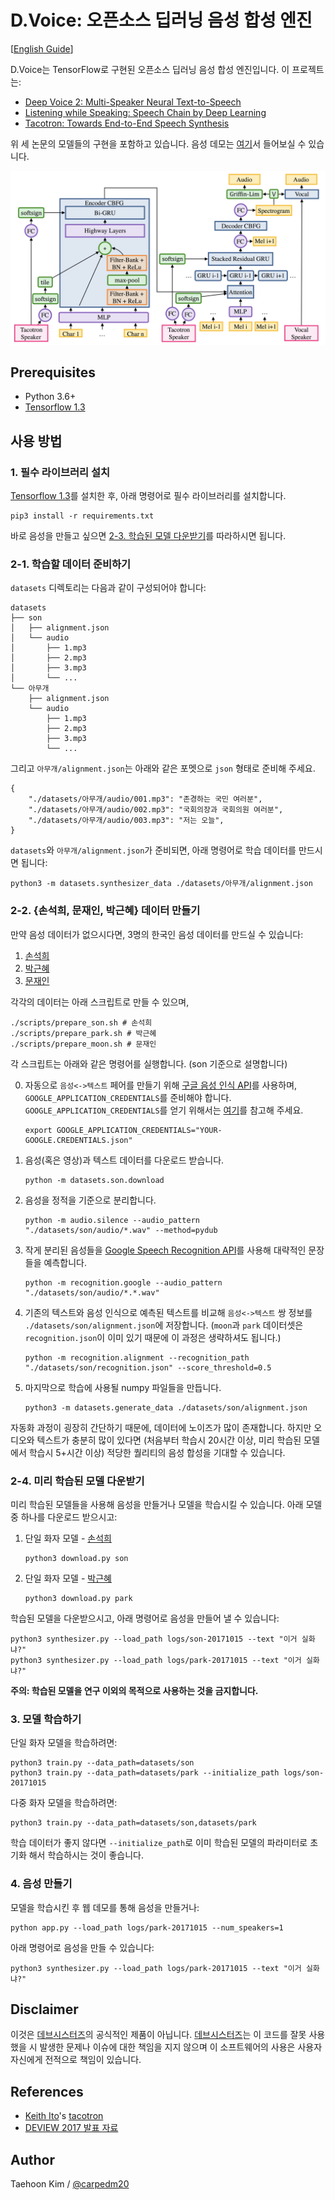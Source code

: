 # D.Voice: 오픈소스 딥러닝 음성 합성 엔진

[[English Guide](./README.md)]

D.Voice는 TensorFlow로 구현된 오픈소스 딥러닝 음성 합성 엔진입니다. 이 프로젝트는:

- [Deep Voice 2: Multi-Speaker Neural Text-to-Speech](https://arxiv.org/abs/1705.08947)
- [Listening while Speaking: Speech Chain by Deep Learning](https://arxiv.org/abs/1707.04879)
- [Tacotron: Towards End-to-End Speech Synthesis](https://arxiv.org/abs/1703.10135)

위 세 논문의 모델들의 구현을 포함하고 있습니다. 음성 데모는 [여기](http://carpedm20.github.io/tacotron/)서 들어보실 수 있습니다.

![model](./assets/model.png)


## Prerequisites

- Python 3.6+
- [Tensorflow 1.3](https://www.tensorflow.org/install/)


## 사용 방법

### 1. 필수 라이브러리 설치

[Tensorflow 1.3](https://www.tensorflow.org/install/)를 설치한 후, 아래 명령어로 필수 라이브러리를 설치합니다.

    pip3 install -r requirements.txt

바로 음성을 만들고 싶으면 [2-3. 학습된 모델 다운받기](#2-4-미리-학습된-모델-다운받기)를 따라하시면 됩니다.


### 2-1. 학습할 데이터 준비하기

`datasets` 디렉토리는 다음과 같이 구성되어야 합니다:

    datasets
    ├── son
    │   ├── alignment.json
    │   └── audio
    │       ├── 1.mp3
    │       ├── 2.mp3
    │       ├── 3.mp3
    │       └── ...
    └── 아무개
        ├── alignment.json
        └── audio
            ├── 1.mp3
            ├── 2.mp3
            ├── 3.mp3
            └── ...

그리고 `아무개/alignment.json`는 아래와 같은 포멧으로 `json` 형태로 준비해 주세요.

    {
        "./datasets/아무개/audio/001.mp3": "존경하는 국민 여러분",
        "./datasets/아무개/audio/002.mp3": "국회의장과 국회의원 여러분",
        "./datasets/아무개/audio/003.mp3": "저는 오늘",
    }

`datasets`와 `아무개/alignment.json`가 준비되면, 아래 명령어로 학습 데이터를 만드시면 됩니다:

    python3 -m datasets.synthesizer_data ./datasets/아무개/alignment.json


### 2-2. {손석희, 문재인, 박근혜} 데이터 만들기

만약 음성 데이터가 없으시다면, 3명의 한국인 음성 데이터를 만드실 수 있습니다:

1. [손석희](https://ko.wikipedia.org/wiki/%EC%86%90%EC%84%9D%ED%9D%AC)
2. [박근혜](https://ko.wikipedia.org/wiki/%EB%B0%95%EA%B7%BC%ED%98%9C)
3. [문재인](https://ko.wikipedia.org/wiki/%EB%AC%B8%EC%9E%AC%EC%9D%B8)

각각의 데이터는 아래 스크립트로 만들 수 있으며,

    ./scripts/prepare_son.sh # 손석희
    ./scripts/prepare_park.sh # 박근혜
    ./scripts/prepare_moon.sh # 문재인


각 스크립트는 아래와 같은 명령어를 실행합니다. (son 기준으로 설명합니다)

0. 자동으로 `음성<->텍스트` 페어를 만들기 위해 [구글 음성 인식 API](https://cloud.google.com/speech/)를 사용하며, `GOOGLE_APPLICATION_CREDENTIALS`를 준비해야 합니다. `GOOGLE_APPLICATION_CREDENTIALS`를 얻기 위해서는 [여기](https://developers.google.com/identity/protocols/application-default-credentials)를 참고해 주세요.

       export GOOGLE_APPLICATION_CREDENTIALS="YOUR-GOOGLE.CREDENTIALS.json"

1. 음성(혹은 영상)과 텍스트 데이터를 다운로드 받습니다.

       python -m datasets.son.download

2. 음성을 정적을 기준으로 분리합니다.

       python -m audio.silence --audio_pattern "./datasets/son/audio/*.wav" --method=pydub

3. 작게 분리된 음성들을 [Google Speech Recognition API](https://cloud.google.com/speech/)를 사용해 대략적인 문장들을 예측합니다.

       python -m recognition.google --audio_pattern "./datasets/son/audio/*.*.wav"

4. 기존의 텍스트와 음성 인식으로 예측된 텍스트를 비교해 `음성<->텍스트` 쌍 정보를 `./datasets/son/alignment.json`에 저장합니다. (`moon`과 `park` 데이터셋은 `recognition.json`이 이미 있기 때문에 이 과정은 생략하셔도 됩니다.) 

       python -m recognition.alignment --recognition_path "./datasets/son/recognition.json" --score_threshold=0.5

5. 마지막으로 학습에 사용될 numpy 파일들을 만듭니다.

       python3 -m datasets.generate_data ./datasets/son/alignment.json


자동화 과정이 굉장히 간단하기 때문에, 데이터에 노이즈가 많이 존재합니다. 하지만 오디오와 텍스트가 충분히 많이 있다면 (처음부터 학습시 20시간 이상, 미리 학습된 모델에서 학습시 5+시간 이상) 적당한 퀄리티의 음성 합성을 기대할 수 있습니다.


### 2-4. 미리 학습된 모델 다운받기

미리 학습된 모델들을 사용해 음성을 만들거나 모델을 학습시킬 수 있습니다. 아래 모델 중 하나를 다운로드 받으시고:

1. 단일 화자 모델 - [손석희](https://ko.wikipedia.org/wiki/%EC%86%90%EC%84%9D%ED%9D%AC)

       python3 download.py son

2. 단일 화자 모델 - [박근혜](https://ko.wikipedia.org/wiki/%EB%B0%95%EA%B7%BC%ED%98%9C)

       python3 download.py park

학습된 모델을 다운받으시고, 아래 명령어로 음성을 만들어 낼 수 있습니다:

    python3 synthesizer.py --load_path logs/son-20171015 --text "이거 실화냐?"
    python3 synthesizer.py --load_path logs/park-20171015 --text "이거 실화냐?"

**주의: 학습된 모델을 연구 이외의 목적으로 사용하는 것을 금지합니다.**


### 3. 모델 학습하기

단일 화자 모델을 학습하려면:

    python3 train.py --data_path=datasets/son
    python3 train.py --data_path=datasets/park --initialize_path logs/son-20171015

다중 화자 모델을 학습하려면:

    python3 train.py --data_path=datasets/son,datasets/park

학습 데이터가 좋지 않다면 `--initialize_path`로 이미 학습된 모델의 파라미터로 초기화 해서 학습하시는 것이 좋습니다.


### 4. 음성 만들기

모델을 학습시킨 후 웹 데모를 통해 음성을 만들거나:

    python app.py --load_path logs/park-20171015 --num_speakers=1

아래 명령어로 음성을 만들 수 있습니다:

    python3 synthesizer.py --load_path logs/park-20171015 --text "이거 실화냐?"


## Disclaimer

이것은 [데브시스터즈](http://devsisters.com/)의 공식적인 제품이 아닙니다. [데브시스터즈](http://devsisters.com/)는 이 코드를 잘못 사용했을 시 발생한 문제나 이슈에 대한 책임을 지지 않으며 이 소프트웨어의 사용은 사용자 자신에게 전적으로 책임이 있습니다.


## References

- [Keith Ito](https://github.com/keithito)'s [tacotron](https://github.com/keithito/tacotron)
- [DEVIEW 2017 발표 자료](https://www.slideshare.net/carpedm20/deview-2017-80824162)


## Author

Taehoon Kim / [@carpedm20](http://carpedm20.github.io/)
